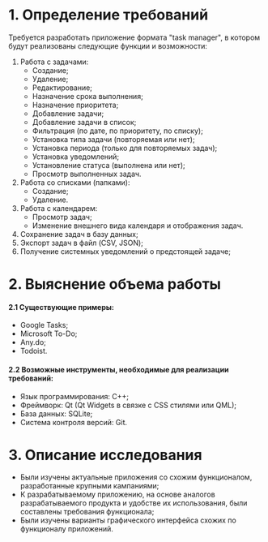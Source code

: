 # 1. Определение требований
Требуется разработать приложение формата "task manager", в котором будут реализованы следующие функции и возможности:
1. Работа с задачами:
	- Создание;
	- Удаление;
	- Редактирование;
	- Назначение срока выполнения;
	- Назначение приоритета;
	- Добавление задачи;
	- Добавление задачи в список;
	- Фильтрация (по дате, по приоритету, по списку);
	- Установка типа задачи (повторяемая или нет);
	- Установка периода (только для повторяемых задач);
	- Установка уведомлений;
	- Установление статуса (выполнена или нет);
	- Просмотр выполненных задач.
2. Работа со списками (папками):
	- Создание;
	- Удаление.
3. Работа с календарем:
	- Просмотр задач;
	- Изменение внешнего вида календаря и отображения задач.
4. Сохранение задач в базу данных;
5. Экспорт задач в файл (CSV, JSON);
6. Получение системных уведомлений о предстоящей задаче;
# 2. Выяснение объема работы
#### 2.1 Существующие примеры:
- Google Tasks;
- Microsoft To-Do;
- Any.do;
- Todoist.
#### 2.2 Возможные инструменты, необходимые для реализации требований:
- Язык программирования: C++;
- Фреймворк: Qt (Qt Widgets в связке с CSS стилями или QML);
- База данных: SQLite;
- Система контроля версий: Git.
# 3. Описание исследования
- Были изучены актуальные приложения со схожим функционалом, разработанные крупными кампаниями;
- К разрабатываемому приложению, на основе аналогов разрабатываемого продукта и удобстве их использования, были составлены требования функционала;
- Были изучены варианты графического интерфейса схожих по функционалу приложений.